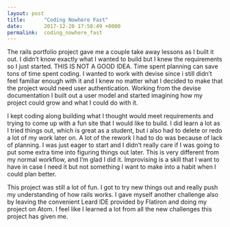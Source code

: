 ```yaml
---
layout: post
title:      "Coding Nowhere Fast"
date:       2017-12-20 17:58:49 +0000
permalink:  coding_nowhere_fast
---
```


The rails portfolio project gave me a couple take away lessons as I built it out. I didn’t know exactly what I wanted to build but I knew the requirements so I just started. THIS IS NOT A GOOD IDEA.  Time spent planning can save tons of time spent coding. I wanted to work with devise since i still didn’t feel familiar enough with it and I knew no matter what I decided to make that the project would need user authentication. Working from the devise documentation I built out a user model and started imagining how my project could grow and what I could do with it.
 
I kept coding along building what I thought would meet requirements and trying to come up with a fun site that I would like to build. I did learn a lot as I tried things out, which is great as a student, but i also had to delete or redo a lot of my work later on. A lot of the rework I had to do was because of lack of planning. I was just eager to start and I didn’t really care if I was going to put some extra time into figuring things out later. This is very different from my normal workflow, and I’m glad I did it. Improvising is a skill that I want to have in case I need it but not something I want to make into a habit when I could plan better.
 
This project was still a lot of fun. I got to try new things out and really push my understanding of how rails works. I gave myself another challenge also by leaving the convenient Leard IDE provided by Flatiron and doing my project on Atom. I feel like I learned a lot from all the new challenges this project has given me.

